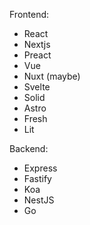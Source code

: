Frontend:

- React
- Nextjs
- Preact
- Vue
- Nuxt (maybe)
- Svelte
- Solid
- Astro
- Fresh
- Lit

Backend:

- Express
- Fastify
- Koa
- NestJS
- Go
